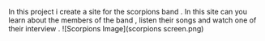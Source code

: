 In this project i create a site for the scorpions band . In this site can you learn about the members of the band , listen their songs and watch one of their interview .
![Scorpions Image](scorpions screen.png)


